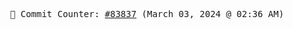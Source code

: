 <p align="center">
    <samp>
        📮 Commit Counter: <a href="https://github.com/Javascript-void0/Javascript-void0/commits/main">#83837</a> (March 03, 2024 @ 02:36 AM)
    </samp>
</p>